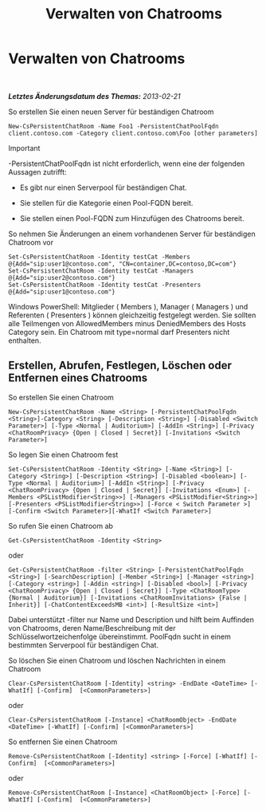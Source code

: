 ﻿---
title: Verwalten von Chatrooms
TOCTitle: Verwalten von Chatrooms
ms:assetid: d4835cf4-cd09-4769-a08e-e92706861b64
ms:mtpsurl: https://technet.microsoft.com/de-de/library/JJ205292(v=OCS.15)
ms:contentKeyID: 49295520
ms.date: 05/19/2016
mtps_version: v=OCS.15
ms.translationtype: HT
---

# Verwalten von Chatrooms

 

_**Letztes Änderungsdatum des Themas:** 2013-02-21_

So erstellen Sie einen neuen Server für beständigen Chatroom

    New-CsPersistentChatRoom -Name Foo1 -PersistentChatPoolFqdn client.contoso.com -Category client.contoso.com\Foo [other parameters]


> [!IMPORTANT]
> -PersistentChatPoolFqdn ist nicht erforderlich, wenn eine der folgenden Aussagen zutrifft: 
> <UL>
> <LI>
> <P>Es gibt nur einen Serverpool für beständigen Chat.</P>
> <LI>
> <P>Sie stellen für die Kategorie einen Pool-FQDN bereit.</P>
> <LI>
> <P>Sie stellen einen Pool-FQDN zum Hinzufügen des Chatrooms bereit.</P></LI></UL>



So nehmen Sie Änderungen an einem vorhandenen Server für beständigen Chatroom vor

    Set-CsPersistentChatRoom -Identity testCat -Members @{Add="sip:user1@contoso.com", "CN=container,DC=contoso,DC=com"}
    Set-CsPersistentChatRoom -Identity testCat -Managers @{Add="sip:user2@contoso.com"}
    Set-CsPersistentChatRoom -Identity testCat -Presenters @{Add="sip:user1@contoso.com"}

Windows PowerShell: Mitglieder ( Members ), Manager ( Managers ) und Referenten ( Presenters ) können gleichzeitig festgelegt werden. Sie sollten alle Teilmengen von AllowedMembers minus DeniedMembers des Hosts Category sein. Ein Chatroom mit type=normal darf Presenters nicht enthalten.

## Erstellen, Abrufen, Festlegen, Löschen oder Entfernen eines Chatrooms

So erstellen Sie einen Chatroom

    New-CsPersistentChatRoom -Name <String> [-PersistentChatPoolFqdn <String>]-Category <String> [-Description <String>] [-Disabled <Switch Parameter>] [-Type <Normal | Auditorium>] [-AddIn <String>] [-Privacy <ChatRoomPrivacy> {Open | Closed | Secret}] [-Invitations <Switch Parameter>]

So legen Sie einen Chatroom fest

    Set-CsPersistentChatRoom -Identity <String> [-Name <String>] [-Category <String>] [-Description <String>] [-Disabled <boolean>] [-Type <Normal | Auditorium>] [-AddIn <String>] [-Privacy <ChatRoomPrivacy> {Open | Closed | Secret}] [-Invitations <Enum>] [-Members <PSListModifier<String>>] [-Managers <PSListModifier<String>>] [-Presenters <PSListModifier<String>>] [-Force < Switch Parameter >] [-Confirm <Switch Parameter>][-WhatIf <Switch Parameter>]

So rufen Sie einen Chatroom ab

    Get-CsPersistentChatRoom -Identity <String>

oder

    Get-CsPersistentChatRoom -filter <String> [-PersistentChatPoolFqdn <String>] [-SearchDescription] [-Member <String>] [-Manager <string>] [-Category <string>] [-Addin <string>] [-Disabled <bool>] [-Privacy <ChatRoomPrivacy> {Open | Closed | Secret}] [-Type <ChatRoomType> {Normal | Auditorium}] [-Invitations <ChatRoomInvitations> {False | Inherit}] [-ChatContentExceedsMB <int>] [-ResultSize <int>]

Dabei unterstützt -filter nur Name und Description und hilft beim Auffinden von Chatrooms, deren Name/Beschreibung mit der Schlüsselwortzeichenfolge übereinstimmt. PoolFqdn sucht in einem bestimmten Serverpool für beständigen Chat.

So löschen Sie einen Chatroom und löschen Nachrichten in einem Chatroom

    Clear-CsPersistentChatRoom [-Identity] <string> -EndDate <DateTime> [-WhatIf] [-Confirm]  [<CommonParameters>]

oder

    Clear-CsPersistentChatRoom [-Instance] <ChatRoomObject> -EndDate <DateTime> [-WhatIf] [-Confirm] [<CommonParameters>]

So entfernen Sie einen Chatroom

    Remove-CsPersistentChatRoom [-Identity] <string> [-Force] [-WhatIf] [-Confirm]  [<CommonParameters>]

oder

    Remove-CsPersistentChatRoom [-Instance] <ChatRoomObject> [-Force] [-WhatIf] [-Confirm]  [<CommonParameters>]

